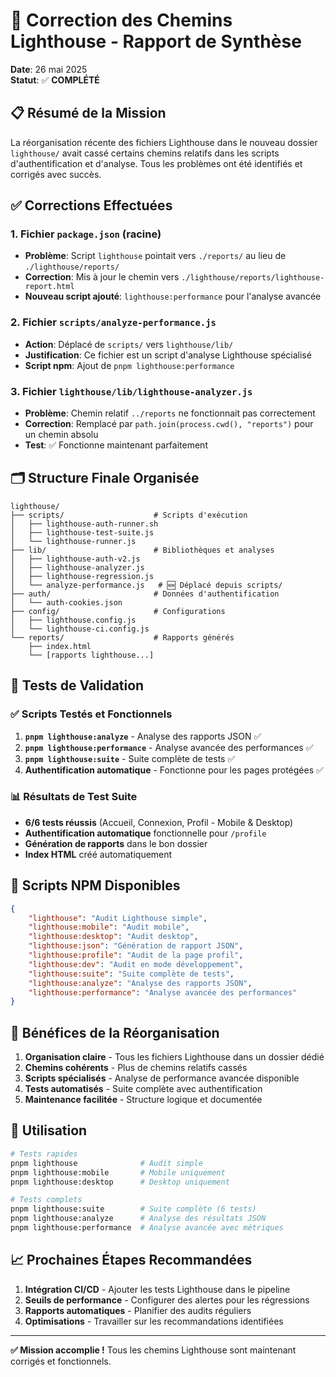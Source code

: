 <!-- @format -->

# 🔧 Correction des Chemins Lighthouse - Rapport de Synthèse

**Date**: 26 mai 2025  
**Statut**: ✅ **COMPLÉTÉ**

## 📋 Résumé de la Mission

La réorganisation récente des fichiers Lighthouse dans le nouveau dossier `lighthouse/` avait cassé certains chemins relatifs dans les scripts d'authentification et d'analyse. Tous les problèmes ont été identifiés et corrigés avec succès.

## ✅ Corrections Effectuées

### 1. **Fichier `package.json` (racine)**

- **Problème**: Script `lighthouse` pointait vers `./reports/` au lieu de `./lighthouse/reports/`
- **Correction**: Mis à jour le chemin vers `./lighthouse/reports/lighthouse-report.html`
- **Nouveau script ajouté**: `lighthouse:performance` pour l'analyse avancée

### 2. **Fichier `scripts/analyze-performance.js`**

- **Action**: Déplacé de `scripts/` vers `lighthouse/lib/`
- **Justification**: Ce fichier est un script d'analyse Lighthouse spécialisé
- **Script npm**: Ajout de `pnpm lighthouse:performance`

### 3. **Fichier `lighthouse/lib/lighthouse-analyzer.js`**

- **Problème**: Chemin relatif `../reports` ne fonctionnait pas correctement
- **Correction**: Remplacé par `path.join(process.cwd(), "reports")` pour un chemin absolu
- **Test**: ✅ Fonctionne maintenant parfaitement

## 🗂️ Structure Finale Organisée

```
lighthouse/
├── scripts/                    # Scripts d'exécution
│   ├── lighthouse-auth-runner.sh
│   ├── lighthouse-test-suite.js
│   └── lighthouse-runner.js
├── lib/                        # Bibliothèques et analyses
│   ├── lighthouse-auth-v2.js
│   ├── lighthouse-analyzer.js
│   ├── lighthouse-regression.js
│   └── analyze-performance.js   # 🆕 Déplacé depuis scripts/
├── auth/                       # Données d'authentification
│   └── auth-cookies.json
├── config/                     # Configurations
│   ├── lighthouse.config.js
│   └── lighthouse-ci.config.js
└── reports/                    # Rapports générés
    ├── index.html
    └── [rapports lighthouse...]
```

## 🧪 Tests de Validation

### ✅ Scripts Testés et Fonctionnels

1. **`pnpm lighthouse:analyze`** - Analyse des rapports JSON ✅
2. **`pnpm lighthouse:performance`** - Analyse avancée des performances ✅
3. **`pnpm lighthouse:suite`** - Suite complète de tests ✅
4. **Authentification automatique** - Fonctionne pour les pages protégées ✅

### 📊 Résultats de Test Suite

- **6/6 tests réussis** (Accueil, Connexion, Profil - Mobile & Desktop)
- **Authentification automatique** fonctionnelle pour `/profile`
- **Génération de rapports** dans le bon dossier
- **Index HTML** créé automatiquement

## 🔗 Scripts NPM Disponibles

```json
{
	"lighthouse": "Audit Lighthouse simple",
	"lighthouse:mobile": "Audit mobile",
	"lighthouse:desktop": "Audit desktop",
	"lighthouse:json": "Génération de rapport JSON",
	"lighthouse:profile": "Audit de la page profil",
	"lighthouse:dev": "Audit en mode développement",
	"lighthouse:suite": "Suite complète de tests",
	"lighthouse:analyze": "Analyse des rapports JSON",
	"lighthouse:performance": "Analyse avancée des performances"
}
```

## 🎯 Bénéfices de la Réorganisation

1. **Organisation claire** - Tous les fichiers Lighthouse dans un dossier dédié
2. **Chemins cohérents** - Plus de chemins relatifs cassés
3. **Scripts spécialisés** - Analyse de performance avancée disponible
4. **Tests automatisés** - Suite complète avec authentification
5. **Maintenance facilitée** - Structure logique et documentée

## 🚀 Utilisation

```bash
# Tests rapides
pnpm lighthouse              # Audit simple
pnpm lighthouse:mobile       # Mobile uniquement
pnpm lighthouse:desktop      # Desktop uniquement

# Tests complets
pnpm lighthouse:suite        # Suite complète (6 tests)
pnpm lighthouse:analyze      # Analyse des résultats JSON
pnpm lighthouse:performance  # Analyse avancée avec métriques
```

## 📈 Prochaines Étapes Recommandées

1. **Intégration CI/CD** - Ajouter les tests Lighthouse dans le pipeline
2. **Seuils de performance** - Configurer des alertes pour les régressions
3. **Rapports automatiques** - Planifier des audits réguliers
4. **Optimisations** - Travailler sur les recommandations identifiées

---

**✅ Mission accomplie !** Tous les chemins Lighthouse sont maintenant corrigés et fonctionnels.
